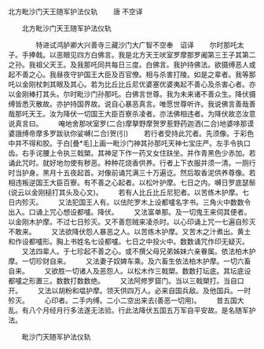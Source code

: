   北方毗沙门天王随军护法仪轨
　　唐 不空译




　　北方毗沙门天王随军护法仪轨

　　　　特进试鸿胪卿大兴善寺三藏沙门大广智不空奉　诏译
　　尔时那吒太子。手捧戟。以恶眼见四方白佛言。我是北方天王吠室罗摩那罗阇第三王子其第二之孙。我祖父天王。及我那吒同共每日三度。白佛言。我护持佛法。欲摄缚恶人或起不善之心。我昼夜守护国王大臣及百官僚。相与杀害打陵。如是之辈者。我等那吒以金刚杖刺其眼及其心。若为比丘比丘尼优婆塞优婆夷起不善心及杀害心者。亦以金刚棒打其头。尔时毗沙门孙那吒。白佛言世尊。我为未来诸不善众生。降伏摄缚皆悉灭散故。亦护持国界故。说自心暴恶真言。唯愿世尊听许。我说佛言善哉善哉那吒天王。汝为降伏一切国王大臣百寮杀凌者。亦法佛相违者。为降伏故恣汝意说真言曰。
　　唵地舍那吠室罗(二合)摩拏野摩贺罗惹野药迦洒(二合)地婆哆那谟婆誐缚帝摩多罗跋驮你娑嚩(二合)贺(引)
　　若行者受持此咒者。先须像。于彩色中并不得和胶。于白[疊*毛]上画一毗沙门神其孙那吒天神七宝庄严。左手令执口齿。右手诧腰上令执三戟槊。其神足下作一药叉女住趺坐。并作青黑色少赤加。若诵此咒时。就好地勿使有秽恶。种种花烧香供养。行者上下衣服并须一清。一厕行时当护身。黑月十五夜起首。对像前诵咒满三十万遍讫。然后取香泥供养尊像。若相违叛逆国王大臣百寮。有不善之心起者。以松叶护摩。七日之内。嚩日罗底瑟鬃(说云以金刚槌打其头及心文)。
　　若有人比丘比丘尼犯者。以苦练木护摩。七日内殄灭。
　　又法犯国王人有。以佉陀罗木上设都嚧名字书。三角火中数数令出入。口诵上咒心想设都嚧。降伏。
　　又法富单那。及一切鬼王来伺其便者。以金刚木护摩。不过七日殄灭。又不善怨贼来凌杀时。以心印诵上咒一七遍自殄灭不敢来。
　　又法欲降伏怨人暴恶之人。以苦练木护摩。又苦木之汁煮出。黄土和作设都嚧形。胸上书姓名七设都嚧。七日之中投火中。数数诵咒作印无疑灭。
　　又法四辈人。于七珍起不善之心。或不撰父母兄弟姊妹六亲眷属。依法柏木护摩。一切珍财自来。
　　又法妻子奴婢车乘。及六畜生依法柏木护摩。一切六畜自来。
　　又欲胜一切诸人及恶怨人。以松木作三戟槊。数数打坛底。其坛底设都嚧之形置三。数数打数数绝。
　　又法阿修罗窟门。当以三戟槊打。当自口开。
　　又法以胡粉和塭护摩。领天供四万人。必来自国兵敌。及他国兵。一时殄灭。
　　心印者。二手内缚。二小二空出来去(善恶一切用)。
　　昔五国大乱。有八个月经月行多法遂无法验。行此法降伏五国五万军自平安故。是名随军护法。

　　毗沙门天随军护法仪轨


